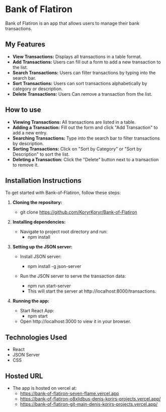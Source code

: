 # Bank of Flatiron

Bank of Flatiron is an app that allows users to manage their bank transactions.

## My Features

- **View Transactions:** Displays all transactions in a table format.
- **Add Transactions:** Users can fill out a form to add a new transaction to the list.
- **Search Transactions:** Users can filter transactions by typing into the search bar.
- **Sort Transactions:** Users can sort transactions alphabetically by category or description.
- **Delete Transactions:** Users Can remove a transaction from the list.

## How to use

- **Viewing Transactions:** All transactions are listed in a table.
- **Adding a Transaction:** Fill out the form and click "Add Transaction" to add a new entry.
- **Searching Transactions:** Type into the search bar to filter transactions by description.
- **Sorting Transactions:** Click on "Sort by Category" or "Sort by Description" to sort the list.
- **Deleting a Transaction:** Click the "Delete" button next to a transaction to remove it.


## Installation Instructions

To get started with Bank-of-Flatiron, follow these steps:

1. **Cloning the repository:**

   - git clone https://github.com/KoryrKoryr/Bank-of-Flatiron

2. **Installing dependencies:**

   - Navigate to project root directory and run:
     - npm install

3. **Setting up the JSON server:**

   - Install JSON server:

     - npm install -g json-server

   - Run the JSON server to serve the transaction data:
     - npm run start-server
     - This will start the server at http://localhost:8000/transactions.

4. **Running the app:**
   - Start React App:
     - npm start
   - Open http://localhost:3000 to view it in your browser.

## Technologies Used
- React
- JSON Server
- CSS

## Hosted URL
- The app is hosted on vercel at:
   - https://bank-of-flatiron-seven-flame.vercel.app
   - https://bank-of-flatiron-o8xlidbus-denis-korirs-projects.vercel.app/
   - https://bank-of-flatiron-git-main-denis-korirs-projects.vercel.app/
